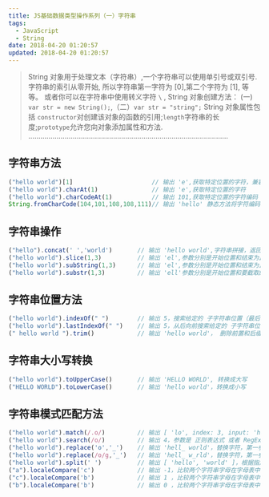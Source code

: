 ```yaml
---
title: JS基础数据类型操作系列（一）字符串
tags:
  - JavaScript
  - String
date: 2018-04-20 01:20:57
updated: 2018-04-20 01:20:57
---
```


> String 对象用于处理文本（字符串）,一个字符串可以使用单引号或双引号.字符串的索引从零开始, 所以字符串第一字符为 [0],第二个字符为 [1], 等等。
或者你可以在字符串中使用转义字符 `\` ,
String 对象创建方法： (一) `var str = new String();`,（二）`var str = "string";`
String 对象属性包括 `constructor`对创建该对象的函数的引用;`length`字符串的长度;`prototype`允许您向对象添加属性和方法.
...................................................................................................

## 字符串方法

```js
("hello world")[1]                      // 输出 'e',获取特定位置的字符，兼容 IE8+
("hello world").charAt(1)               // 输出 'e',获取特定位置的字符
("hello world").charCodeAt(1)           // 输出 101,获取特定位置的字符编码
String.fromCharCode(104,101,108,108,111)// 输出 'hello' 静态方法将字符编码转换成字符串
```

## 字符串操作

```js
("hello").concat(' ','world')       // 输出 'hello world',字符串拼接，返回新的字符串（更常用的是 + 加号）
("hello world").slice(1,3)          // 输出 'el',参数分别是开始位置和结束为止，返回新字符串.参数为负值时将负值和长度相加
("hello world").subString(1,3)      // 输出 'el',参数分别是开始位置和结束为止，返回新字符串.参数为负值时全部转化为 0 
("hello world").substr(1,3)         // 输出 'ell'参数分别是开始位置和要截取的个数，返回新字符串.参数为负值时第一个参数要加长度，第二个转化为 0 
```

## 字符串位置方法

```js
("hello world").indexOf(" ")        // 输出 5，搜索给定的 子字符串位置（最后一个字符的位置），未找到返回 -1
("hello world").lastIndexOf(" ")    // 输出 5，从后向前搜索给定的 子字符串位置（最后一个字符的位置），未找到返回 -1
(" hello world ").trim()            // 输出 'hello world'， 删除前置和后缀的所有空格返回新字符串。
```

## 字符串大小写转换

```js
("hello world").toUpperCase()       // 输出 'HELLO WORLD', 转换成大写
("HELLO WORLD").toLowerCase()       // 输出 'hello world'，转换成小写
```

## 字符串模式匹配方法

```js
("hello world").match(/.o/)         // 输出 [ 'lo', index: 3, input: 'hello world' ]，参数是 正则表达式 或者 RegExp对象,失败返回 null
("hello world").search(/o/)         // 输出 4，参数是 正则表达式 或者 RegExp对象,成功返回第一个匹配项的位置，失败返回 -1
("hello world").replace('o','_')    // 输出 'hell_ world'，替换字符，第一参数是字符串，只替换第一个匹配项。（第二个参数可以是函数，请查资料）
("hello world").replace(/o/g,'_')   // 输出 'hell_ w_rld'，替换字符，第一参数是正则表达式且设置全局匹配，替换所有匹配项。
("hello world").split(' ')          // 输出 [ 'hello', 'world' ]，根据指定分隔符或者 RegExp 对象，将字符串分隔放入到数组中。
("a").localeCompare('c')            // 输出 -1，比较两个字符串字母在字母表中的位置用于排序，
("c").localeCompare('b')            // 输出 1 ，比较两个字符串字母在字母表中的位置用于排序，
("b").localeCompare('b')            // 输出 0 ，比较两个字符串字母在字母表中的位置用于排序，
```
